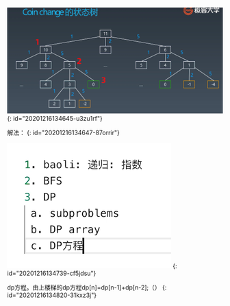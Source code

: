 ![零钱兑换状态树.jpg](assets/20201216134644-ral3gss-零钱兑换状态树.jpg)
{: id="20201216134645-u3zu1rf"}

解法：
{: id="20201216134647-87orrir"}

![零钱兑换解法.jpg](assets/20201216134816-j8uj60g-零钱兑换解法.jpg)
{: id="20201216134739-cf5jdsu"}

dp方程。由上楼梯的dp方程dp[n]=dp[n-1]+dp[n-2];（）
{: id="20201216134820-31kxz3j"}
